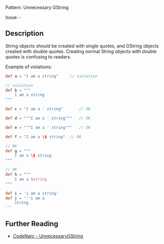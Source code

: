 Pattern: Unnecessary GString

Issue: -

## Description

String objects should be created with single quotes, and GString objects created with double quotes. Creating normal String objects with double quotes is confusing to readers.

Example of violations:

``` groovy
def a = "I am a string"     // violation

// violation
def b = """
    I am a string
"""

def c = "I am a ' string"       // OK

def d = """I am a ' string"""   // OK

def e = """I am a ' string"""   // OK

def f = "I am a \$ string"  // OK

// OK
def g = """
    I am a \$ string
"""

// OK
def h = """
    I am a $string
"""

def i = 'i am a string'
def j = '''i am a
    string
'''
```

## Further Reading

* [CodeNarc - UnnecessaryGString](http://codenarc.sourceforge.net/codenarc-rules-unnecessary.html#UnnecessaryGString)